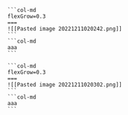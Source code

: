 ````col
```col-md
flexGrow=0.3
===
![[Pasted image 20221211020242.png]]
```
```col-md
aaa
```
````

````col
```col-md
flexGrow=0.3
===
![[Pasted image 20221211020302.png]]
```
```col-md
aaa
```
````